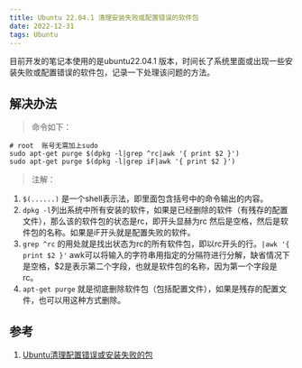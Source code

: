 ```yaml
---
title: Ubuntu 22.04.1 清理安装失败或配置错误的软件包
date: 2022-12-31
tags: Ubuntu
---
```


目前开发的笔记本使用的是ubuntu22.04.1 版本，时间长了系统里面或出现一些安装失败或配置错误的软件包，记录一下处理该问题的方法。

## 解决办法

> 命令如下：
```shell
# root  账号无需加上sudo
sudo apt-get purge $(dpkg -l|grep ^rc|awk '{ print $2 }')
sudo apt-get purge $(dpkg -l|grep iF|awk '{ print $2 }')
```

> 注解：
1. `$(......)` 是一个shell表示法，即里面包含括号中的命令输出的内容。
2. `dpkg -l`列出系统中所有安装的软件，如果是已经删除的软件（有残存的配置文件），那么该的软件包的状态是rc，即开头显赫为rc 然后是空格，然后是软件包的名称。如果是iF开头就是配置失败的软件。
3. `grep ^rc` 的用处就是找出状态为rc的所有软件包，即以rc开头的行。`|awk '{ print $2 }'` awk可以将输入的字符串用指定的分隔符进行分解，缺省情况下是空格，$2是表示第二个字段，也就是软件包的名称，因为第一个字段是 rc。
4. `apt-get purge` 就是彻底删除软件包（包括配置文件），如果是残存的配置文件，也可以用这种方式删除。

## 参考
1. [Ubuntu清理配置错误或安装失败的包](https://neilwan.com/views/linux/ubuntu_clean_install_failed_package.html)
